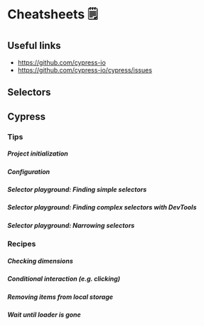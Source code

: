 # Cheatsheets 🗒

## Useful links

* https://github.com/cypress-io
* https://github.com/cypress-io/cypress/issues


## Selectors

[](./assets/cheatsheet-selectors.md ':include')

## Cypress

[](./assets/cheatsheet-cypress.md ':include')

### Tips

##### Project initialization

[](assets/cypress/initialize.mp4 ':include :type=video width=100% controls')

##### Configuration

[](assets/cypress/config.mp4 ':include :type=video width=100% controls')

##### Selector playground: Finding simple selectors  

[](assets/cypress/selector-playground.mp4 ':include :type=video width=100% controls')

##### Selector playground: Finding complex selectors with DevTools

[](assets/cypress/selector-playground-with-devtools.mp4 ':include :type=video width=100% controls')

##### Selector playground: Narrowing selectors

[](assets/cypress/selector-playground-narrowing-selectors.mp4 ':include :type=video width=100% controls')


### Recipes

##### Checking dimensions

[](assets/snippets.js ':include :type=code :fragment=checking-dimensions')

##### Conditional interaction (e.g. clicking)

[](assets/snippets.js ':include :type=code :fragment=conditional-interaction')

##### Removing items from local storage

[](assets/snippets.js ':include :type=code :fragment=local-storage')

##### Wait until loader is gone

[](assets/snippets.js ':include :type=code :fragment=loader-gone')
